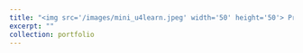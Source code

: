 ```yaml
---
title: "<img src='/images/mini_u4learn.jpeg' width='50' height='50'> Programmazione e Calcolo Scientifico con MATLAB"
excerpt: ""
collection: portfolio
---
```


<!-- <object data='/files/Microsoft_Certified_Professional_Certificate_0.pdf' type="application/pdf" width="700px" height="500px">
    <embed src='/files/Microsoft_Certified_Professional_Certificate_0.pdf'>
        <p>This browser does not support PDFs. Please download the PDF to view it <a href="http://nicorb93.github.io/files/Microsoft_Certified_Professional_Certificate_0.pdf">Download PDF</a>.</p>
    </embed>
</object> -->
<!-- <iframe src="/files/Microsoft_Certified_Professional_Certificate_0.pdf#toolbar=0" style="width:600px; height:420px;" frameborder="0"></iframe>
 -->